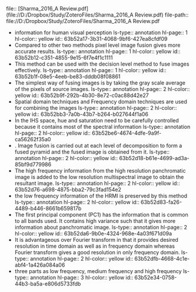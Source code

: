 file:: [Sharma_2016_A Review.pdf](file://D:/Dropbox/Study/ZoteroFiles/Sharma_2016_A Review.pdf)
file-path:: file://D:/Dropbox/Study/ZoteroFiles/Sharma_2016_A Review.pdf

- information for human visual perception
  ls-type:: annotation
  hl-page:: 1
  hl-color:: yellow
  id:: 63b52a17-3b31-4068-9bf6-427ea8cfdf09
- Compared to other two methods pixel level image fusion gives more accurate results.
  ls-type:: annotation
  hl-page:: 1
  hl-color:: yellow
  id:: 63b52b12-c351-4855-9e15-6f7e4f1c1111
- This method can be used with the decision level method to fuse images effectively. 
  ls-type:: annotation
  hl-page:: 1
  hl-color:: yellow
  id:: 63b52b1f-08e5-4eeb-be83-dddb08f08861
- The simplest way of fusing images is by taking the gray scale average of the pixels of source images.
  ls-type:: annotation
  hl-page:: 2
  hl-color:: yellow
  id:: 63b52b9f-292b-4b30-8e72-c0ac88d42e27
- Spatial domain techniques and Frequency domain techniques are used for combining the images
  ls-type:: annotation
  hl-page:: 2
  hl-color:: yellow
  id:: 63b52bb3-7a0b-43b7-b264-b027644f1a06
- In the IHS space, hue and saturation need to be carefully controlled because it contains most of the spectral information
  ls-type:: annotation
  hl-page:: 2
  hl-color:: yellow
  id:: 63b52be6-4674-4dfe-9a9f-ca56262f35a0
- . Image fusion is carried out at each level of decomposition to form a fused pyramid and the fused image is obtained from it.
  ls-type:: annotation
  hl-page:: 2
  hl-color:: yellow
  id:: 63b52d18-b61e-4699-ad3a-85bf9d779986
- The high frequency information from the high resolution panchromatic image is added to the low resolution multispectral image to obtain the resultant image.
  ls-type:: annotation
  hl-page:: 2
  hl-color:: yellow
  id:: 63b52d76-a698-4875-bba2-79c3fad154e2
- the low frequency information of the HRMI is preserved by this method
  ls-type:: annotation
  hl-page:: 2
  hl-color:: yellow
  id:: 63b52d83-fa26-4489-b446-8661b659817b
- The first principal component (PC1) has the information that is common to all bands used. It contains high variance such that it gives more information about panchromatic image.
  ls-type:: annotation
  hl-page:: 2
  hl-color:: yellow
  id:: 63b52da6-9b0e-4324-968e-4a03f671d09a
- It is advantageous over Fourier transform in that it provides desired resolution in time domain as well as in frequency domain whereas Fourier transform gives a good resolution in only frequency domain.
  ls-type:: annotation
  hl-page:: 2
  hl-color:: yellow
  id:: 63b52dfb-4668-4c1e-abf4-1a426a084a06
- three parts as low frequency, medium frequency and high frequency
  ls-type:: annotation
  hl-page:: 3
  hl-color:: yellow
  id:: 63b52e34-0758-44b3-ba5a-e806d5733fdb